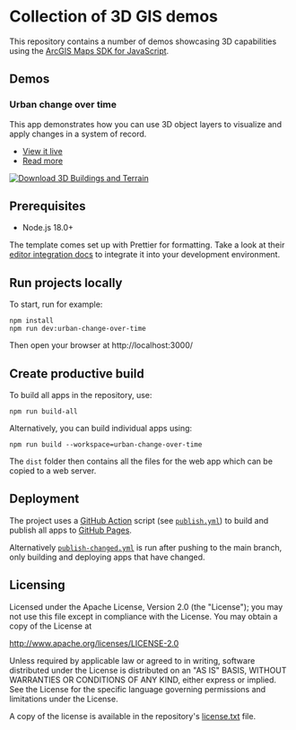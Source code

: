 # Collection of 3D GIS demos

This repository contains a number of demos showcasing 3D capabilities using the [ArcGIS Maps SDK for JavaScript](https://developers.arcgis.com/javascript/).

## Demos

### Urban change over time

This app demonstrates how you can use 3D object layers to visualize and apply changes in a system of record.

- [View it live](https://esri.github.io/3dgis-demos/urban-change-over-time)
- [Read more](./demos/urban-change-over-time)

[![Download 3D Buildings and Terrain](https://www.arcgis.com/sharing/content/items/30bd624de45247dfa53320a8213729a4/resources/screenshots/02-download-3d-data.png)](https://github.com/esri/3dgis-demos/demos/urban-change-over-time)

## Prerequisites

- Node.js 18.0+

The template comes set up with Prettier for formatting. Take a look at their [editor integration docs](https://prettier.io/docs/en/editors) to integrate it into your development environment.

## Run projects locally

To start, run for example:

```
npm install
npm run dev:urban-change-over-time
```

Then open your browser at http://localhost:3000/

## Create productive build

To build all apps in the repository, use:

```
npm run build-all
```

Alternatively, you can build individual apps using:

```
npm run build --workspace=urban-change-over-time
```

The `dist` folder then contains all the files for the web app which can be copied to a web server.

## Deployment

The project uses a [GitHub Action](https://github.com/features/actions) script (see [`publish.yml`](.github/workflows/publish-all.yml)) to build and publish all apps to [GitHub Pages](https://pages.github.com/).

Alternatively [`publish-changed.yml`](.github/workflows/publish-all.yml) is run after pushing to the main branch, only building and deploying apps that have changed.

## Licensing

Licensed under the Apache License, Version 2.0 (the "License");
you may not use this file except in compliance with the License.
You may obtain a copy of the License at

http://www.apache.org/licenses/LICENSE-2.0

Unless required by applicable law or agreed to in writing, software
distributed under the License is distributed on an "AS IS" BASIS,
WITHOUT WARRANTIES OR CONDITIONS OF ANY KIND, either express or implied.
See the License for the specific language governing permissions and
limitations under the License.

A copy of the license is available in the repository's [license.txt](./license.txt) file.
